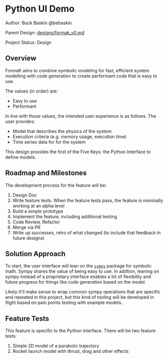 # Python UI Demo

Author: Buck Baskin @bebaskin

Parent Design: [designs/formak_v0.md](../designs/formak_v0.md)

Project Status: Design

## Overview

FormaK aims to combine symbolic modeling for fast, efficient system modelling
with code generation to create performant code that is easy to use.

The values (in order) are:
- Easy to use
- Performant

In line with those values, the intended user experience is as follows. The user
provides:
- Model that describes the physics of the system
- Execution criteria (e.g. memory usage, execution time)
- Time series data for for the system

This design provides the first of the Five Keys: the Python Interface to define models.

## Roadmap and Milestones

The development process for the feature will be:

1. Design Doc
2. Write feature tests. When the feature tests pass, the feature is nominally working at an alpha level
3. Build a simple prototype
4. Implement the feature, including additional testing
5. Code Review, Refactor
6. Merge via PR
7. Write up successes, retro of what changed (to include that feedback in future designs)

## Solution Approach

To start, the user interface will lean on the
[`sympy`](https://www.sympy.org/en/index.html) package for symbolic math. Sympy
shares the value of being easy to use. In addtion, leaning on sympy instead of a
proprietary interface enables a lot of flexibility and future progress for
things like code generation based on the model. 

Likely it'll make sense to wrap common sympy operations that are specific and
repeated in this project, but this kind of tooling will be developed in flight
based on pain points testing with example models.

## Feature Tests

This feature is specific to the Python interface. There will be two feature tests:
1. Simple 2D model of a parabolic trajectory
2. Rocket launch model with thrust, drag and other effects
